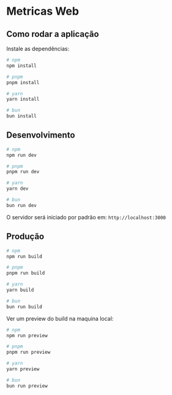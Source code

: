 # Metricas Web

## Como rodar a aplicação

Instale as dependências:

```bash
# npm
npm install

# pnpm
pnpm install

# yarn
yarn install

# bun
bun install
```

## Desenvolvimento

```bash
# npm
npm run dev

# pnpm
pnpm run dev

# yarn
yarn dev

# bun
bun run dev
```

O servidor será iniciado por padrão em: `http://localhost:3000`

## Produção

```bash
# npm
npm run build

# pnpm
pnpm run build

# yarn
yarn build

# bun
bun run build
```

Ver um preview do build na maquina local:

```bash
# npm
npm run preview

# pnpm
pnpm run preview

# yarn
yarn preview

# bun
bun run preview
```

